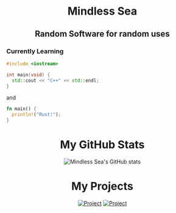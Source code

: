 <h1 align="center">Mindless Sea</h1>
<h2 align="center">Random Software for random uses</h2>

<h3>Currently Learning</h3>

```cpp
#include <iostream>

int main(void) {
  std::cout << "C++" << std::endl;
}
```

and

```rs
fn main() {
  println!("Rust!");
}
```

<div align="center">
 
  <h1>My GitHub Stats</h1>
  
  ![Mindless Sea's GitHub stats](https://github-readme-stats.vercel.app/api?username=mindlesssea&theme=onedark&show_icons=true)
  
</div>

<div align="center">
  
  <h1>My Projects</h1>
  
  [![Project](https://github-readme-stats.vercel.app/api/pin/?username=mindlesssea&repo=PronounViewer&theme=onedark)](https://github.com/MindlessSea/MindlessSea)
  [![Project](https://github-readme-stats.vercel.app/api/pin/?username=mindlesssea&repo=MusicPlayer&theme=onedark)](https://github.com/MindlessSea/MindlessSea)
  
</div>

